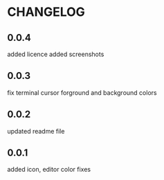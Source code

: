 # CHANGELOG

## 0.0.4

added licence
added screenshots

## 0.0.3

fix terminal cursor forground and background colors

## 0.0.2

updated readme file

## 0.0.1

added icon,
editor color fixes
